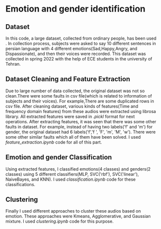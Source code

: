 # Emotion and gender identification 
## Dataset
In this code, a large dataset, collected from ordinary people, has been used . In collection process, subjects were asked to say 10 different sentences in persian language with 4 different emotions(Sad,Happy,Angry, and Dispassionate), and then their voices were recorded. This dataset was collected in spring 2022 with the help of ECE students in the university of Tehran.

## Dataset Cleaning and Feature Extraction
Due to large number of data collected, the original dataset was not so clean.There were some faults in csv file(which is related to information of subjects and their voices). For example,There are some duplicated rows in csv file. After cleaning dataset, various kinds of features(Time and frequency domain features) from these audios were extracted using librosa library. All extracted features were saved in *.pickl* format for next operations. After extracting features, it was seen that there was some other faults in dataset. For example, instead of having two labels('f' and 'm') for gender, the original dataset had 6 labels('f','f ', 'F', 'm', 'M', 'w'). There were some other similar faults which all of them have been solved. I used *feature_extraction.ipynb* code for all of this part.

## Emotion and gender Classification 
Using extracted features, I classified emotions(4 classes) and genders(2 classes) using 5 different classifiers(MLP, SVC('rbf'), SVC('linear'), NaiveBayes, and KNN). I used *classification.ipynb* code for these classifications.    

## Clustering 
Finally I used different approaches to cluster these audios based on emotion. These approaches were Kmeans, Agglomerative, and Gaussian mixture. I used *clustering.ipynb* code for this purpose.      
